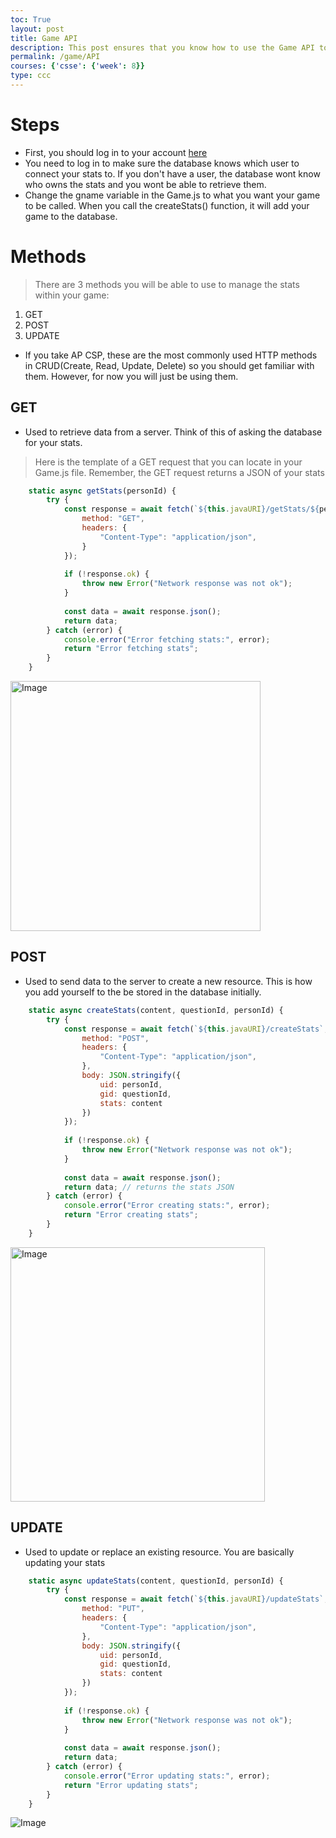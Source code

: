 ```yaml
---
toc: True
layout: post
title: Game API
description: This post ensures that you know how to use the Game API to manage your stats within the game
permalink: /game/API
courses: {'csse': {'week': 8}}
type: ccc 
---
```



# Steps
- First, you should log in to your account [here](https://nighthawkcoders.github.io/portfolio_2025/login)
- You need to log in to make sure the database knows which user to connect your stats to. If you don't have a user, the database wont know who owns the stats and you wont be able to retrieve them. 
- Change the gname variable in the Game.js to what you want your game to be called. When you call the createStats() function, it will add your game to the database.

# Methods
> There are 3 methods you will be able to use to manage the stats within your game:
1. GET
2. POST
3. UPDATE

* If you take AP CSP, these are the most commonly used HTTP methods in CRUD(Create, Read, Update, Delete) so you should get familiar with them. However, for now you will just be using them. 

## GET
- Used to retrieve data from a server. Think of this of asking the database for your stats. 

> Here is the template of a GET request that you can locate in your Game.js file. Remember, the GET request returns a JSON of your stats

```js
    static async getStats(personId) {
        try {
            const response = await fetch(`${this.javaURI}/getStats/${personId}`, {
                method: "GET",
                headers: {
                    "Content-Type": "application/json",
                }
            });
    
            if (!response.ok) {
                throw new Error("Network response was not ok");
            }
    
            const data = await response.json();
            return data;
        } catch (error) {
            console.error("Error fetching stats:", error);
            return "Error fetching stats";
        }
    }
```

<img width="400" alt="Image" src="https://github.com/user-attachments/assets/45d9e45f-6eab-4cf3-9a13-0beb6936646b" />

## POST
- Used to send data to the server to create a new resource. This is how you add yourself to the be stored in the database initially. 

```js
    static async createStats(content, questionId, personId) {
        try {
            const response = await fetch(`${this.javaURI}/createStats`, {
                method: "POST",
                headers: {
                    "Content-Type": "application/json",
                },
                body: JSON.stringify({
                    uid: personId,
                    gid: questionId,
                    stats: content
                })
            });
    
            if (!response.ok) {
                throw new Error("Network response was not ok");
            }
    
            const data = await response.json();
            return data; // returns the stats JSON
        } catch (error) {
            console.error("Error creating stats:", error);
            return "Error creating stats";
        }
    }
```
<img width="407" alt="Image" src="https://github.com/user-attachments/assets/346ff2a0-9e3b-46aa-8f7f-ac944def1ed8" />

## UPDATE
- Used to update or replace an existing resource. You are basically updating your stats 

```js
    static async updateStats(content, questionId, personId) {
        try {
            const response = await fetch(`${this.javaURI}/updateStats`, {
                method: "PUT",
                headers: {
                    "Content-Type": "application/json",
                },
                body: JSON.stringify({
                    uid: personId,
                    gid: questionId,
                    stats: content
                })
            });
    
            if (!response.ok) {
                throw new Error("Network response was not ok");
            }
    
            const data = await response.json();
            return data; 
        } catch (error) {
            console.error("Error updating stats:", error);
            return "Error updating stats";
        }
    }
```    
![Image](https://github.com/user-attachments/assets/5d5698a3-55c3-4c5b-a60d-d5ba0225d291)